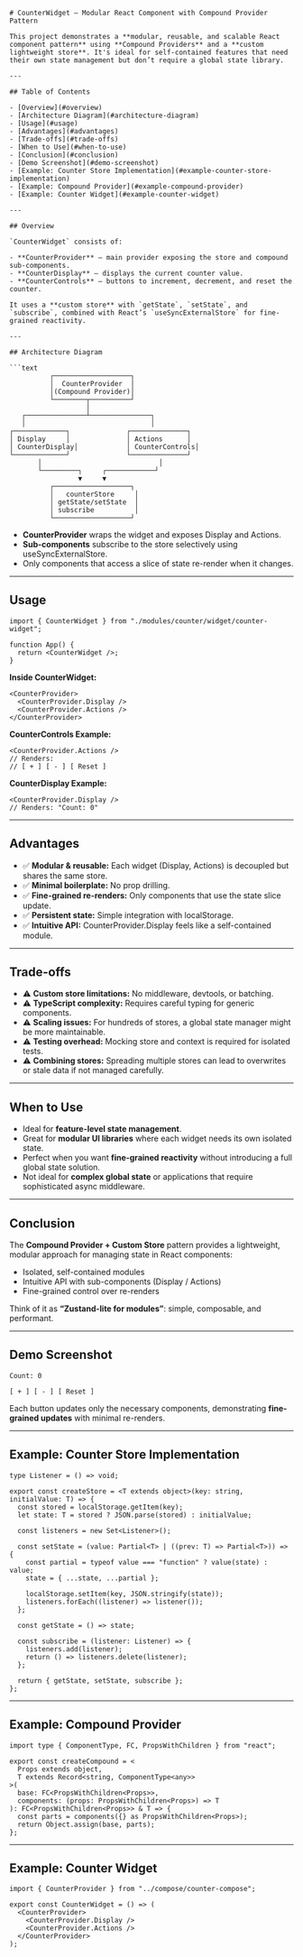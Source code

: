 ```
# CounterWidget – Modular React Component with Compound Provider Pattern

This project demonstrates a **modular, reusable, and scalable React component pattern** using **Compound Providers** and a **custom lightweight store**. It's ideal for self-contained features that need their own state management but don’t require a global state library.

---

## Table of Contents

- [Overview](#overview)
- [Architecture Diagram](#architecture-diagram)
- [Usage](#usage)
- [Advantages](#advantages)
- [Trade-offs](#trade-offs)
- [When to Use](#when-to-use)
- [Conclusion](#conclusion)
- [Demo Screenshot](#demo-screenshot)
- [Example: Counter Store Implementation](#example-counter-store-implementation)
- [Example: Compound Provider](#example-compound-provider)
- [Example: Counter Widget](#example-counter-widget)

---

## Overview

`CounterWidget` consists of:

- **CounterProvider** – main provider exposing the store and compound sub-components.
- **CounterDisplay** – displays the current counter value.
- **CounterControls** – buttons to increment, decrement, and reset the counter.

It uses a **custom store** with `getState`, `setState`, and `subscribe`, combined with React’s `useSyncExternalStore` for fine-grained reactivity.

---

## Architecture Diagram

```text
          ┌───────────────────┐
          │  CounterProvider  │
          │(Compound Provider)│
          └────────┬──────────┘
                   │
   ┌───────────────┴───────────────┐
   │                               │
┌─────────────┐              ┌──────────────┐
│ Display     │              │ Actions      │
│ CounterDisplay│            │ CounterControls│
└─────────────┘              └──────────────┘
       │                             │
       └─────────┐     ┌────────────┘
                 ▼     ▼
          ┌───────────────────┐
          │   counterStore     │
          │ getState/setState  │
          │ subscribe          │
          └───────────────────┘
```

- **CounterProvider** wraps the widget and exposes Display and Actions.
- **Sub-components** subscribe to the store selectively using useSyncExternalStore.
- Only components that access a slice of state re-render when it changes.

---

## **Usage**

```
import { CounterWidget } from "./modules/counter/widget/counter-widget";

function App() {
  return <CounterWidget />;
}
```

**Inside CounterWidget:**

```
<CounterProvider>
  <CounterProvider.Display />
  <CounterProvider.Actions />
</CounterProvider>
```

**CounterControls Example:**

```
<CounterProvider.Actions />
// Renders:
// [ + ] [ - ] [ Reset ]
```

**CounterDisplay Example:**

```
<CounterProvider.Display />
// Renders: "Count: 0"
```

---

## **Advantages**

- ✅ **Modular & reusable:** Each widget (Display, Actions) is decoupled but shares the same store.
- ✅ **Minimal boilerplate:** No prop drilling.
- ✅ **Fine-grained re-renders:** Only components that use the state slice update.
- ✅ **Persistent state:** Simple integration with localStorage.
- ✅ **Intuitive API:** CounterProvider.Display feels like a self-contained module.

---

## **Trade-offs**

- ⚠️ **Custom store limitations:** No middleware, devtools, or batching.
- ⚠️ **TypeScript complexity:** Requires careful typing for generic components.
- ⚠️ **Scaling issues:** For hundreds of stores, a global state manager might be more maintainable.
- ⚠️ **Testing overhead:** Mocking store and context is required for isolated tests.
- ⚠️ **Combining stores:** Spreading multiple stores can lead to overwrites or stale data if not managed carefully.

---

## **When to Use**

- Ideal for **feature-level state management**.
- Great for **modular UI libraries** where each widget needs its own isolated state.
- Perfect when you want **fine-grained reactivity** without introducing a full global state solution.
- Not ideal for **complex global state** or applications that require sophisticated async middleware.

---

## **Conclusion**

The **Compound Provider + Custom Store** pattern provides a lightweight, modular approach for managing state in React components:

- Isolated, self-contained modules
- Intuitive API with sub-components (Display / Actions)
- Fine-grained control over re-renders

Think of it as **“Zustand-lite for modules”**: simple, composable, and performant.

---

## **Demo Screenshot**

```
Count: 0

[ + ] [ - ] [ Reset ]
```

Each button updates only the necessary components, demonstrating **fine-grained updates** with minimal re-renders.

---

## **Example: Counter Store Implementation**

```
type Listener = () => void;

export const createStore = <T extends object>(key: string, initialValue: T) => {
  const stored = localStorage.getItem(key);
  let state: T = stored ? JSON.parse(stored) : initialValue;

  const listeners = new Set<Listener>();

  const setState = (value: Partial<T> | ((prev: T) => Partial<T>)) => {
    const partial = typeof value === "function" ? value(state) : value;
    state = { ...state, ...partial };

    localStorage.setItem(key, JSON.stringify(state));
    listeners.forEach((listener) => listener());
  };

  const getState = () => state;

  const subscribe = (listener: Listener) => {
    listeners.add(listener);
    return () => listeners.delete(listener);
  };

  return { getState, setState, subscribe };
};
```

---

## **Example: Compound Provider**

```
import type { ComponentType, FC, PropsWithChildren } from "react";

export const createCompound = <
  Props extends object,
  T extends Record<string, ComponentType<any>>
>(
  base: FC<PropsWithChildren<Props>>,
  components: (props: PropsWithChildren<Props>) => T
): FC<PropsWithChildren<Props>> & T => {
  const parts = components({} as PropsWithChildren<Props>);
  return Object.assign(base, parts);
};
```

---

## **Example: Counter Widget**

```
import { CounterProvider } from "../compose/counter-compose";

export const CounterWidget = () => (
  <CounterProvider>
    <CounterProvider.Display />
    <CounterProvider.Actions />
  </CounterProvider>
);
```
